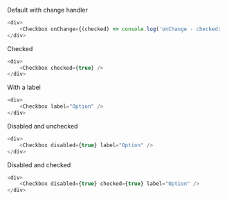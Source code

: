 Default with change handler

```js
<div>
    <Checkbox onChange={(checked) => console.log('onChange - checked: ', checked)} />
</div>
```

Checked

```js
<div>
    <Checkbox checked={true} />
</div>
```

With a label

```js
<div>
    <Checkbox label="Option" />
</div>
```

Disabled and unchecked

```js
<div>
    <Checkbox disabled={true} label="Option" />
</div>
```


Disabled and checked

```js
<div>
    <Checkbox disabled={true} checked={true} label="Option" />
</div>
```
